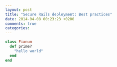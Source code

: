 ```yaml
---
layout: post
title: "Secure Rails deployment: Best practices"
date: 2014-04-08 00:23:23 +0200
comments: true
categories:
---
```


``` ruby Discover if a number is prime linenos:false
class Fixnum
  def prime?
    "hello world"
  end
end
```